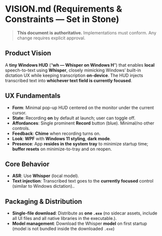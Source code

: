 # VISION.md (Requirements & Constraints — Set in Stone)

> **This document is authoritative.** Implementations must conform. Any change requires explicit approval.

## Product Vision

A **tiny Windows HUD** (“**wh — Whisper on Windows H**”) that enables **local** speech-to-text using **Whisper**, closely mimicking Windows’ built-in dictation UX while keeping transcription **on-device**. The HUD injects transcribed text into **whichever text field is currently focused**.

## UX Fundamentals

- **Form**: Minimal pop-up HUD centered on the monitor under the current cursor.
- **State**: Recording **on** by default at launch; user can toggle off.
- **Affordances**: Single prominent **Record** button (blue). Minimal/no other controls.
- **Feedback**: **Chime** when recording turns on.
- **Look**: **WPF** with **Windows 11 styling**, **dark mode**.
- **Presence**: App **resides in the system tray** to minimize startup time; **buffer resets** on minimize-to-tray and on reopen.

## Core Behavior

- **ASR**: Use **Whisper** (local model).
- **Text injection**: Transcribed text goes to the **currently focused** control (similar to Windows dictation)..

## Packaging & Distribution

- **Single-file download**: Distribute as **one `.exe`** (no sidecar assets, include all UI files and all native libraries in the executable.).
- **Model management**: Download the Whisper **model** on first startup (model is not bundled inside the downloaded `.exe`)
